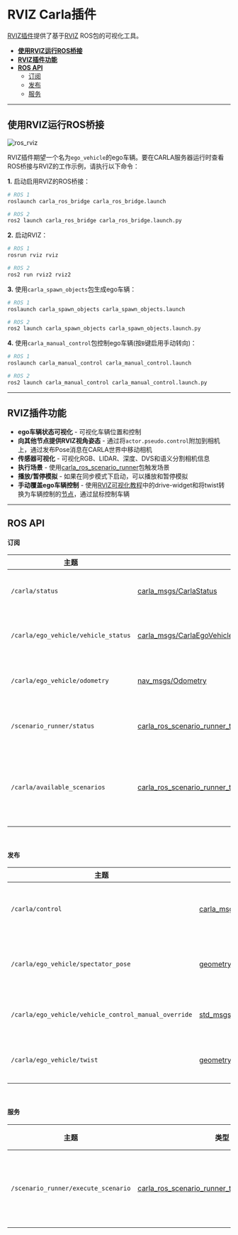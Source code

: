 # RVIZ Carla插件

[RVIZ插件](https://github.com/carla-simulator/ros-bridge/tree/master/rviz_carla_plugin)提供了基于[RVIZ](https://wiki.ros.org/rviz) ROS包的可视化工具。

- [__使用RVIZ运行ROS桥接__](#使用rviz运行ros桥接)
- [__RVIZ插件功能__](#rviz插件功能)
- [__ROS API__](#ros-api)
    - [订阅](#订阅)
    - [发布](#发布)
    - [服务](#服务)

---

## 使用RVIZ运行ROS桥接

![ros_rviz](images/ros_rviz.png)

RVIZ插件期望一个名为`ego_vehicle`的ego车辆。要在CARLA服务器运行时查看ROS桥接与RVIZ的工作示例，请执行以下命令：

__1.__ 启动启用RVIZ的ROS桥接：

```sh
# ROS 1
roslaunch carla_ros_bridge carla_ros_bridge.launch

# ROS 2
ros2 launch carla_ros_bridge carla_ros_bridge.launch.py
```

__2.__ 启动RVIZ：

```sh
# ROS 1
rosrun rviz rviz

# ROS 2
ros2 run rviz2 rviz2
```

__3.__ 使用`carla_spawn_objects`包生成ego车辆：

```sh
# ROS 1
roslaunch carla_spawn_objects carla_spawn_objects.launch

# ROS 2
ros2 launch carla_spawn_objects carla_spawn_objects.launch.py
```

__4.__ 使用`carla_manual_control`包控制ego车辆(按`B`键启用手动转向)：

```sh
# ROS 1
roslaunch carla_manual_control carla_manual_control.launch

# ROS 2
ros2 launch carla_manual_control carla_manual_control.launch.py
```

---

## RVIZ插件功能

- __ego车辆状态可视化__ - 可视化车辆位置和控制
- __向其他节点提供RVIZ视角姿态__ - 通过将`actor.pseudo.control`附加到相机上，通过发布Pose消息在CARLA世界中移动相机
- __传感器可视化__ - 可视化RGB、LIDAR、深度、DVS和语义分割相机信息
- __执行场景__ - 使用[carla_ros_scenario_runner](https://github.com/carla-simulator/ros-bridge/blob/master/carla_ros_scenario_runner)包触发场景
- __播放/暂停模拟__ - 如果在同步模式下启动，可以播放和暂停模拟
- __手动覆盖ego车辆控制__ - 使用[RVIZ可视化教程](https://github.com/ros-visualization/visualization_tutorials)中的drive-widget和将twist转换为车辆控制的[节点](https://github.com/carla-simulator/ros-bridge/blob/master/carla_twist_to_control)，通过鼠标控制车辆

---

## ROS API

#### 订阅

| 主题 | 类型 | 描述 |
|-------|------|-------------|
| `/carla/status` | [carla_msgs/CarlaStatus](ros_msgs.md#carlastatusmsg) | 读取CARLA当前状态 |
| `/carla/ego_vehicle/vehicle_status` | [carla_msgs/CarlaEgoVehicleStatus](ros_msgs.md#carlaegovehiclestatusmsg) | 显示ego车辆当前状态 |
| `/carla/ego_vehicle/odometry` | [nav_msgs/Odometry](https://docs.ros.org/en/api/nav_msgs/html/msg/Odometry.html) | 显示ego车辆当前姿态 |
| `/scenario_runner/status` | [carla_ros_scenario_runner_types/CarlaScenarioRunnerStatus](ros_msgs.md#carlascenariorunnerstatusmsg) | 可视化场景运行器状态 |
| `/carla/available_scenarios` | [carla_ros_scenario_runner_types/CarlaScenarioList](ros_msgs.md#carlascenariolistmsg) | 提供要执行的场景列表(在组合框中禁用)|

<br>

#### 发布

| 主题 | 类型 | 描述 |
|-------|------|-------------|
| `/carla/control` | [carla_msgs/CarlaControl](ros_msgs.md#carlacontrolmsg) | 播放/暂停/单步执行CARLA |
| `/carla/ego_vehicle/spectator_pose` | [geometry_msgs/PoseStamped](https://docs.ros.org/en/api/geometry_msgs/html/msg/PoseStamped.html) | 发布RVIZ相机视图的当前姿态 |
| `/carla/ego_vehicle/vehicle_control_manual_override` | [std_msgs/Bool](https://docs.ros.org/en/api/std_msgs/html/msg/Bool.html) | 启用/禁用车辆控制覆盖 |
| `/carla/ego_vehicle/twist` | [geometry_msgs/Twist](https://docs.ros.org/en/api/geometry_msgs/html/msg/Twist.html) | 通过鼠标创建的twist命令 |

<br>

#### 服务

| 主题 | 类型 | 描述 |
|-------|------|-------------|
| `/scenario_runner/execute_scenario` | [carla_ros_scenario_runner_types/ExecuteScenario](https://github.com/carla-simulator/ros-bridge/blob/master/carla_ros_scenario_runner_types/srv/ExecuteScenario.srv) | 执行选定的场景 |

<br>
